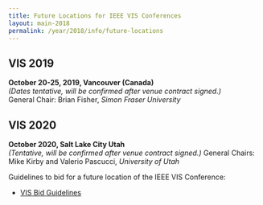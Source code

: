 ```yaml
---
title: Future Locations for IEEE VIS Conferences
layout: main-2018
permalink: /year/2018/info/future-locations
---
```


## VIS 2019  
**October 20-25, 2019, Vancouver (Canada)**  
*(Dates tentative, will be confirmed after venue contract signed.)*  
General Chair: Brian Fisher, *Simon Fraser University*

## VIS 2020  
**October 2020, Salt Lake City Utah**  
*(Tentative, will be confirmed after venue contract signed.)*
General Chairs: Mike Kirby and Valerio Pascucci, *University of Utah*

Guidelines to bid for a future location of the IEEE VIS Conference:  
* [VIS Bid Guidelines](/attachments/VISBidGuidelines.pdf)
